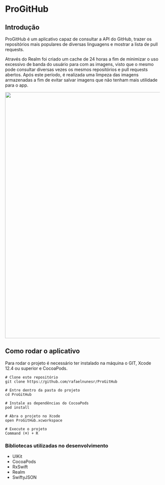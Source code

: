 # ProGitHub

<h2>Introdução</h2>

<p>ProGitHub é um aplicativo capaz de consultar a API do GitHub, trazer os repositórios mais
populares de diversas linguagens e mostrar a lista de pull requests. </p>

<p>Através do Realm foi criado um cache de 24 horas a fim de minimizar o uso excessivo de banda do usuário para com as imagens, visto que o mesmo pode consultar diversas vezes os mesmos repositórios e pull requests abertos. Após este período, é realizada uma limpeza das imagens armazenadas a fim de evitar salvar imagens que não tenham mais utilidade para o app.<p/>

<p><p/>

<img src="https://github.com/rafaelnunesr/Img/blob/master/ProGitHub/prints.png?raw=true" width=800/>

<br />

<h2>Como rodar o aplicativo</h2>

Para rodar o projeto é necessário ter instalado na máquina o GIT, Xcode 12.4 ou superior e CocoaPods.

```
# Clone este repositório
git clone https://github.com/rafaelnunesr/ProGitHub

# Entre dentro da pasta do projeto
cd ProGitHub

# Instale as dependências do CocoaPods
pod install

# Abra o projeto no Xcode
open ProGitHub.xcworkspace

# Execute o projeto
Command (⌘) + R
```

### Bibliotecas utilizadas no desenvolvimento
* UIKit
* CocoaPods
* RxSwift
* Realm
* SwiftyJSON
